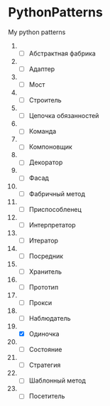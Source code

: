 # PythonPatterns
My python patterns

1. - [ ] Абстрактная фабрика
2. - [ ] Адаптер
3. - [ ] Мост
4. - [ ] Строитель
5. - [ ] Цепочка обязанностей
6. - [ ] Команда
7. - [ ] Компоновщик
8. - [ ] Декоратор
9. - [ ] Фасад
10. - [ ] Фабричный метод
11. - [ ] Приспособленец
12. - [ ] Интерпретатор
13. - [ ] Итератор
14. - [ ] Посредник
15. - [ ] Хранитель
16. - [ ] Прототип
17. - [ ] Прокси
18. - [ ] Наблюдатель
19. - [x] Одиночка
20. - [ ] Состояние
21. - [ ] Стратегия
22. - [ ] Шаблонный метод
23. - [ ] Посетитель